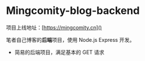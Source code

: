 # Mingcomity-blog-backend

项目上线地址：[https://mingcomity.cn]()

笔者自己博客的**后端**项目，使用 Node.js Express 开发。

- 简易的后端项目，满足基本的 GET 请求
